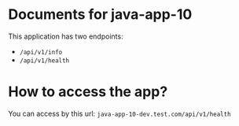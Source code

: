 # Documents for java-app-10

This application has two endpoints:
- `/api/v1/info` 
- `/api/v1/health` 

# How to access the app?

You can access by this url: `java-app-10-dev.test.com/api/v1/health` 
